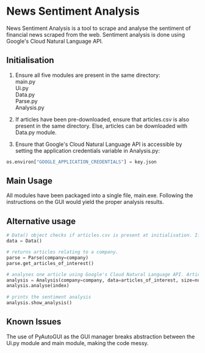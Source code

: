 # News Sentiment Analysis

News Sentiment Analysis is a tool to scrape and analyse the sentiment of financial news scraped from the web.
Sentiment analysis is done using Google's Cloud Natural Language API.

## Initialisation
1) Ensure all five modules are present in the same directory:  
    main.py  
    Ui.py  
    Data.py  
    Parse.py  
    Analysis.py  

2) If articles have been pre-downloaded, ensure that articles.csv is also present in the same directory. Else, articles can be downloaded with Data.py module.

3) Ensure that Google's Cloud Natural Language API is accessible by setting the application credentials variable in Analysis.py:
```python
os.environ["GOOGLE_APPLICATION_CREDENTIALS"] = key.json
```
## Main Usage
All modules have been packaged into a single file, main.exe. Following the instructions on the GUI would yield the proper analysis results.


## Alternative usage

```python
# Data() object checks if articles.csv is present at initialisation. If not present, it proceeds to scrape articles from the web.
data = Data()

# returns articles relating to a company.
parse = Parse(company=company)
parse.get_articles_of_interest()

# analyses one article using Google's Cloud Natural Language API. Articles are stored in the Analysis object, indexed by integers [0, number of articles)
analysis = Analysis(company=company, data=articles_of_interest, size=number_of_articles)
analysis.analyse(index)
    
# prints the sentiment analysis
analysis.show_analysis()
```

## Known Issues
The use of PyAutoGUI as the GUI manager breaks abstraction between the Ui.py module and main module, making the code messy.